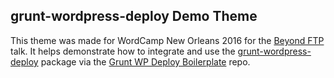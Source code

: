 ## grunt-wordpress-deploy Demo Theme

This theme was made for WordCamp New Orleans 2016 for the [Beyond FTP](https://2016.nola.wordcamp.org/session/beyond-ftp/) talk. It helps demonstrate how to integrate and use the [grunt-wordpress-deploy](https://github.com/jambox/grunt-wordpress-deploy) package via the [Grunt WP Deploy Boilerplate](https://github.com/jambox/grunt-wp-deploy-boilerplate) repo.